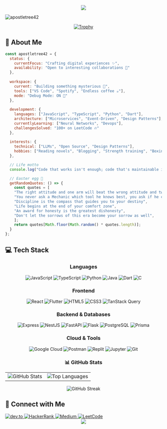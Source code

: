 <!-- Header -->
<div align="center">
  <img src="https://capsule-render.vercel.app/api?type=waving&color=gradient&height=200&section=header&text=Sudo%20rm%20-rf%20/problems/*&fontSize=50&animation=fadeIn&theme=monokai" />
</div>
<!-- Profile Views Counter -->
<p align="left">
  <img src="https://komarev.com/ghpvc/?username=apostletree42&label=Profile%20views&color=0e75b6&style=flat&theme=monokai" alt="apostletree42" />
</p>

<!-- GitHub Trophies -->
<div align="center">
  
  [![Trophy](https://github-profile-trophy.vercel.app/?username=apostletree42&theme=monokai&row=1)](https://github.com/ryo-ma/github-profile-trophy)
  
</div>

<!-- About Me Section -->
## 🚀 About Me

```javascript
const apostletree42 = {
  status: {
    currentFocus: "Crafting digital experiences ✨",
    availability: "Open to interesting collaborations 🤝"
  },
  
  workspace: {
    current: "Building something mysterious 🤫",
    tools: ["VS Code", "Spotify", "Endless coffee ☕"],
    mode: "Debug Mode: ON 🐛"
  },
  
  development: {
    languages: ["JavaScript", "TypeScript", "Python", "Dart"],
    architecture: ["Microservices", "Event-Driven", "Design Patterns"],
    currentlyLearning: ["Neural Networks", "Devops"],
    challengesSolved: "100+ on LeetCode 🔥"
  },
  
  interests: {
    technical: ["LLMs", "Open Source", "Design Patterns"],
    hobbies: ["Reading novels", "Blogging", "Strength training", "Boxing"]
  },

  // Life motto
  console.log("Code that works isn't enough; code that's maintainable is everything"),

  // Easter egg 🥚
  getRandomQuotes: () => {
    const quotes = [
    "The right attitude and one arm will beat the wrong attitude and two arms every time.",
    "You never ask a Mechanic which tool he knows best, you ask if he can fix the problem",
    "Discipline is the compass that guides you to your destiny",
    "Life begins at the end of your comfort zone",
    "An award for honesty is the greatest dishonesty",
    "Don't let the sorrows of this era become your sorrow as well",
    ];
    return quotes[Math.floor(Math.random() * quotes.length)];
  }
};
```

<!-- Tech Stack -->
## 💻 Tech Stack
<div align="center">

### Languages
![JavaScript](https://img.shields.io/badge/-JavaScript-F7DF1E?style=for-the-badge&logo=javascript&logoColor=black)
![TypeScript](https://img.shields.io/badge/-TypeScript-3178C6?style=for-the-badge&logo=typescript&logoColor=white)
![Python](https://img.shields.io/badge/-Python-3776AB?style=for-the-badge&logo=python&logoColor=white)
![Java](https://img.shields.io/badge/-Java-007396?style=for-the-badge&logo=java&logoColor=white)
![Dart](https://img.shields.io/badge/-Dart-0175C2?style=for-the-badge&logo=dart&logoColor=white)
![C](https://img.shields.io/badge/-C-A8B9CC?style=for-the-badge&logo=c&logoColor=black)

### Frontend
![React](https://img.shields.io/badge/-React-61DAFB?style=for-the-badge&logo=react&logoColor=black)
![Flutter](https://img.shields.io/badge/-Flutter-02569B?style=for-the-badge&logo=flutter&logoColor=white)
![HTML5](https://img.shields.io/badge/-HTML5-E34F26?style=for-the-badge&logo=html5&logoColor=white)
![CSS3](https://img.shields.io/badge/-CSS3-1572B6?style=for-the-badge&logo=css3&logoColor=white)
![TanStack Query](https://img.shields.io/badge/-TanStack%20Query-FF4154?style=for-the-badge&logo=reactquery&logoColor=white)

### Backend & Databases
![Express](https://img.shields.io/badge/-Express-000000?style=for-the-badge&logo=express&logoColor=white)
![NestJS](https://img.shields.io/badge/-NestJS-E0234E?style=for-the-badge&logo=nestjs&logoColor=white)
![FastAPI](https://img.shields.io/badge/-FastAPI-009688?style=for-the-badge&logo=fastapi&logoColor=white)
![Flask](https://img.shields.io/badge/-Flask-000000?style=for-the-badge&logo=flask&logoColor=white)
![PostgreSQL](https://img.shields.io/badge/-PostgreSQL-4169E1?style=for-the-badge&logo=postgresql&logoColor=white)
![Prisma](https://img.shields.io/badge/-Prisma-2D3748?style=for-the-badge&logo=prisma&logoColor=white)

### Cloud & Tools
![Google Cloud](https://img.shields.io/badge/-Google%20Cloud-4285F4?style=for-the-badge&logo=google-cloud&logoColor=white)
![Postman](https://img.shields.io/badge/-Postman-FF6C37?style=for-the-badge&logo=postman&logoColor=white)
![Replit](https://img.shields.io/badge/-Replit-667881?style=for-the-badge&logo=replit&logoColor=white)
![Jupyter](https://img.shields.io/badge/-Jupyter-F37626?style=for-the-badge&logo=jupyter&logoColor=white)
![Git](https://img.shields.io/badge/-Git-F05032?style=for-the-badge&logo=git&logoColor=white)

</div>

<!-- GitHub Stats -->
<div align="center">
  
  ### 📊 GitHub Stats
  
  <table>
    <tr>
      <td>
        <img src="https://github-readme-stats.vercel.app/api?username=apostletree42&show_icons=true&theme=monokai" alt="GitHub Stats" />
      </td>
      <td>
        <img src="https://github-readme-stats.vercel.app/api/top-langs?username=apostletree42&layout=compact&theme=monokai" alt="Top Languages" />
      </td>
    </tr>
  </table>
  
  <img src="https://github-readme-streak-stats.herokuapp.com/?user=apostletree42&theme=monokai" alt="GitHub Streak" />
  
</div>

<!-- Connect Section -->
## 🤝 Connect with Me
<div align="left">
  <a href="https://dev.to/apostletree42" target="_blank">
    <img src="https://img.shields.io/badge/dev.to-0A0A0A?style=for-the-badge&logo=dev.to&logoColor=white" alt="dev.to" />
  </a>
  <a href="https://www.hackerrank.com/profile/Apostletree42" target="_blank">
    <img src="https://img.shields.io/badge/-Hackerrank-2EC866?style=for-the-badge&logo=HackerRank&logoColor=white" alt="HackerRank" />
  </a>
  <a href="https://medium.com/@sandystraw137" target="_blank">
    <img src="https://img.shields.io/badge/-Medium-12100E?style=for-the-badge&logo=medium&logoColor=white" alt="Medium" />
  </a>
  <a href="https://leetcode.com/sandystraw137" target="_blank">
    <img src="https://img.shields.io/badge/-LeetCode-FFA116?style=for-the-badge&logo=leetcode&logoColor=white" alt="LeetCode" />
  </a>
</div>

<!-- Footer -->
<div align="center">
  <img src="https://capsule-render.vercel.app/api?type=waving&color=gradient&height=100&section=footer&text=Powered%20by%20Coffee%20☕&theme=monokai" />
</div>
